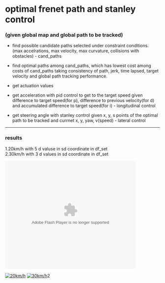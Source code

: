 # optimal frenet path and stanley control


### (given global map and global path to be tracked)


- find possible candidate paths selected under constraint conditions. (max accelrations, max velocity, max curvature, collisions with obstacles) - cand_paths

- find optimal paths among cand_paths, which has lowest cost among costs of cand_paths taking consistency of path, jerk, time lapsed, target velocity and global path tracking performance.

- get actuation values

- get acceleration with pid control to get to the target speed given difference to target speed(for p), difference to previous velocity(for d) and accumulated difference to target speed(for i) - longitudinal control

- get steering angle with stanley control given x, y, s points of the optimal path to be tracked and currnet x, y, yaw, v(speed) - lateral control

***

### results
1.20km/h with 5 d valuse in sd coordinate in df_set                             
2.30km/h with 3 d values in sd coordinate in df_set
<object width="425" height="350">
  <param name="movie" value="http://www.youtube.com/user/wwwLoveWatercom?v=BTRN1YETpyg" />
  <param name="wmode" value="transparent" />
  <embed src="http://www.youtube.com/user/wwwLoveWatercom?v=BTRN1YETpyg"
         type="application/x-shockwave-flash"
         wmode="transparent" width="425" height="350" />
</object>

[![20km/h](https://img.youtube.com/vi/2tYRtg-Atvw/0.jpg)](https://www.youtube.com/watch?v=2tYRtg-Atvw) [![30km/h](https://img.youtube.com/vi/J3nuulkmOPE/0.jpg)](https://www.youtube.com/watch?v=J3nuulkmOPE)2

